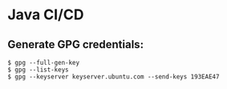 # Java CI/CD


## Generate GPG credentials:

```shell
$ gpg --full-gen-key
$ gpg --list-keys
$ gpg --keyserver keyserver.ubuntu.com --send-keys 193EAE47


```
